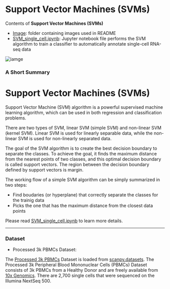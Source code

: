 # Support Vector Machines (SVMs)

Contents of **Support Vector Machines (SVMs)**

* [Image](https://github.com/cissyyang1014/DataScience_and_MachineLearning/tree/main/SupervisedLearning/Support%20Vector%20Machines%20(SVMs)/Image): folder containing images used in README
* [SVM_single_cell.ipynb](https://github.com/cissyyang1014/DataScience_and_MachineLearning/blob/main/SupervisedLearning/Support%20Vector%20Machines%20(SVMs)/SVM_single_cell.ipynb): Jupyter notebook file performs the SVM algorithm to train a classifier to automatically annotate single-cell RNA-seq data

![iamge](https://github.com/cissyyang1014/DataScience_and_MachineLearning/blob/main/SupervisedLearning/Support%20Vector%20Machines%20(SVMs)/Image/Support-Vector-Machines-1.jpg)

### A Short Summary

# Support Vector Machines (SVMs)

Support Vector Machine (SVM) algorithm is a powerful supervised machine learning algorithm, which can be used in both regression and classification problems.

There are two types of SVM, linear SVM (simple SVM) and non-linear SVM (kernel SVM). Linear SVM is used for linearly separable data, while the non-linear SVM is used for non-linearly separated data.

The goal of the SVM algorithm is to create the best decision boundary to separate the classes. To achieve the goal, it finds the maximum distance from the nearest points of two classes, and this optimal decision boundary is called support vectors. The region between the decision boundary defined by support vectors is margin.

The working flow of a simple SVM algorithm can be simply summarized in two steps:

* Find boudaries (or hyperplane) that correctly separate the classes for the trainig data
* Picks the one that has the maximum distance from the closest data points

Please read  [SVM_single_cell.ipynb](https://github.com/cissyyang1014/DataScience_and_MachineLearning/blob/main/SupervisedLearning/Support%20Vector%20Machines%20(SVMs)/SVM_single_cell.ipynb) to learn more details.

---

### Dataset

* Processed 3k PBMCs Dataset:

The [Processed 3k PBMCs](https://scanpy.readthedocs.io/en/stable/generated/scanpy.datasets.pbmc3k_processed.html) Dataset is loaded from [scanpy.datasets](https://scanpy.readthedocs.io/en/stable/api.html#module-scanpy.datasets). The Processed 3k Peripheral Blood Mononuclear Cells (PBMCs) Dataset consists of 3k PBMCs from a Healthy Donor and are freely available from [10x Genomics](https://support.10xgenomics.com/single-cell-gene-expression/datasets/1.1.0/pbmc3k). There are 2,700 single cells that were sequenced on the Illumina NextSeq 500. 
